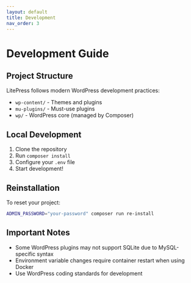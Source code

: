 ```yaml
---
layout: default
title: Development
nav_order: 3
---
```


# Development Guide

## Project Structure

LitePress follows modern WordPress development practices:

- `wp-content/` - Themes and plugins
- `mu-plugins/` - Must-use plugins
- `wp/` - WordPress core (managed by Composer)

## Local Development

1. Clone the repository
2. Run `composer install`
3. Configure your `.env` file
4. Start development!

## Reinstallation

To reset your project:

```bash
ADMIN_PASSWORD="your-password" composer run re-install
```

## Important Notes

- Some WordPress plugins may not support SQLite due to MySQL-specific syntax
- Environment variable changes require container restart when using Docker
- Use WordPress coding standards for development